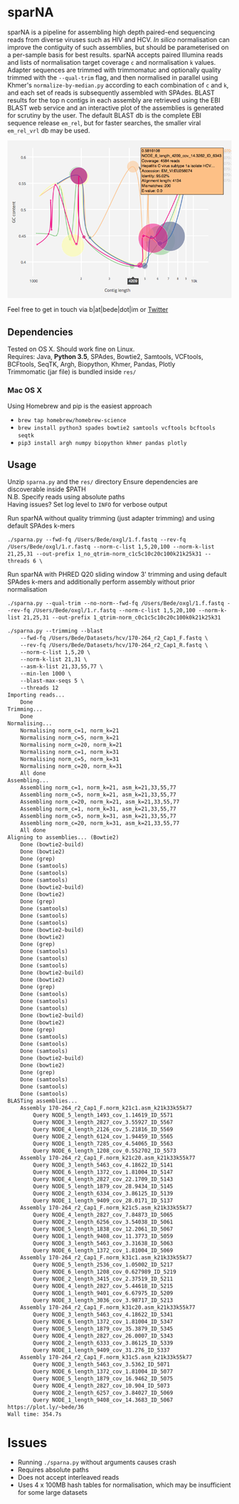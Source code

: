 # sparNA  

sparNA is a pipeline for assembling high depth paired-end sequencing reads from diverse viruses such as HIV and HCV. *In silico* normalisation can improve the contiguity of such assemblies, but should be parameterised on a per-sample basis for best results. sparNA accepts paired Illumina reads and lists of normalisation target coverage `c` and normalisation `k` values. Adapter sequences are trimmed with trimmomatuc and optionally quality trimmed with the `--qual-trim` flag, and then normalised in parallel using Khmer's `normalize-by-median.py` according to each combination of `c` and `k`, and each set of reads is subsequently assembled with SPAdes. BLAST results for the top n contigs in each assembly are retrieved using the EBI BLAST web service and an interactive plot of the assemblies is generated for scrutiny by the user. The default BLAST db is the complete EBI sequence release `em_rel`, but for faster searches, the smaller viral `em_rel_vrl` db may be used.  
  
![Plot example](./plot.png)  
  
Feel free to get in touch via b|at|bede|dot|im or [Twitter](https://twitter.com/beconstant) 

## Dependencies  
Tested on OS X. Should work fine on Linux.  
Requires: Java, **Python 3.5**, SPAdes, Bowtie2, Samtools, VCFtools, BCFtools, SeqTK, Argh, Biopython, Khmer, Pandas, Plotly  
Trimmomatic (jar file) is bundled inside `res/`  

### Mac OS X
Using Homebrew and pip is the easiest approach
- `brew tap homebrew/homebrew-science`
- `brew install python3 spades bowtie2 samtools vcftools bcftools seqtk`
- `pip3 install argh numpy biopython khmer pandas plotly`  

## Usage
Unzip `sparna.py` and the `res/` directory
Ensure dependencies are discoverable inside $PATH  
N.B. Specify reads using absolute paths  
Having issues? Set log level to `INFO` for verbose output


Run sparNA without quality trimming (just adapter trimming) and using default SPAdes k-mers  
```
./sparna.py --fwd-fq /Users/Bede/oxgl/1.f.fastq --rev-fq /Users/Bede/oxgl/1.r.fastq --norm-c-list 1,5,20,100 --norm-k-list 21,25,31 --out-prefix 1_no_qtrim-norm_c1c5c10c20c100k21k25k31 --threads 6 \
```
  
Run sparNA with PHRED Q20 sliding window 3' trimming and using default SPAdes k-mers and additionally perform assembly without prior normalisation  

```
./sparna.py --qual-trim --no-norm--fwd-fq /Users/Bede/oxgl/1.f.fastq --rev-fq /Users/Bede/oxgl/1.r.fastq --norm-c-list 1,5,20,100 --norm-k-list 21,25,31 --out-prefix 1_qtrim-norm_c0c1c5c10c20c100k0k21k25k31
```

```
./sparna.py --trimming --blast
	--fwd-fq /Users/Bede/Datasets/hcv/170-264_r2_Cap1_F.fastq \
	--rev-fq /Users/Bede/Datasets/hcv/170-264_r2_Cap1_R.fastq \
	--norm-c-list 1,5,20 \
	--norm-k-list 21,31 \
	--asm-k-list 21,33,55,77 \
	--min-len 1000 \
	--blast-max-seqs 5 \
	--threads 12
Importing reads...
	Done
Trimming...
	Done
Normalising...
	Normalising norm_c=1, norm_k=21
	Normalising norm_c=5, norm_k=21
	Normalising norm_c=20, norm_k=21
	Normalising norm_c=1, norm_k=31
	Normalising norm_c=5, norm_k=31
	Normalising norm_c=20, norm_k=31
	All done
Assembling...
	Assembling norm_c=1, norm_k=21, asm_k=21,33,55,77
	Assembling norm_c=5, norm_k=21, asm_k=21,33,55,77
	Assembling norm_c=20, norm_k=21, asm_k=21,33,55,77
	Assembling norm_c=1, norm_k=31, asm_k=21,33,55,77
	Assembling norm_c=5, norm_k=31, asm_k=21,33,55,77
	Assembling norm_c=20, norm_k=31, asm_k=21,33,55,77
	All done
Aligning to assemblies... (Bowtie2)
	Done (bowtie2-build)
	Done (bowtie2)
	Done (grep)
	Done (samtools)
	Done (samtools)
	Done (samtools)
	Done (bowtie2-build)
	Done (bowtie2)
	Done (grep)
	Done (samtools)
	Done (samtools)
	Done (samtools)
	Done (bowtie2-build)
	Done (bowtie2)
	Done (grep)
	Done (samtools)
	Done (samtools)
	Done (samtools)
	Done (bowtie2-build)
	Done (bowtie2)
	Done (grep)
	Done (samtools)
	Done (samtools)
	Done (samtools)
	Done (bowtie2-build)
	Done (bowtie2)
	Done (grep)
	Done (samtools)
	Done (samtools)
	Done (samtools)
	Done (bowtie2-build)
	Done (bowtie2)
	Done (grep)
	Done (samtools)
	Done (samtools)
	Done (samtools)
BLASTing assemblies...
	Assembly 170-264_r2_Cap1_F.norm_k21c1.asm_k21k33k55k77
		Query NODE_5_length_1493_cov_1.14619_ID_5571
		Query NODE_3_length_2827_cov_3.55927_ID_5567
		Query NODE_4_length_2126_cov_5.21816_ID_5569
		Query NODE_2_length_6124_cov_1.94459_ID_5565
		Query NODE_1_length_7285_cov_4.54065_ID_5563
		Query NODE_6_length_1208_cov_0.552702_ID_5573
	Assembly 170-264_r2_Cap1_F.norm_k21c20.asm_k21k33k55k77
		Query NODE_3_length_5463_cov_4.18622_ID_5141
		Query NODE_6_length_1372_cov_1.81004_ID_5147
		Query NODE_4_length_2827_cov_22.1709_ID_5143
		Query NODE_5_length_1879_cov_28.9434_ID_5145
		Query NODE_2_length_6334_cov_3.86125_ID_5139
		Query NODE_1_length_9409_cov_28.0171_ID_5137
	Assembly 170-264_r2_Cap1_F.norm_k21c5.asm_k21k33k55k77
		Query NODE_4_length_2827_cov_7.84873_ID_5065
		Query NODE_2_length_6256_cov_3.54038_ID_5061
		Query NODE_5_length_1838_cov_12.2061_ID_5067
		Query NODE_1_length_9408_cov_11.3773_ID_5059
		Query NODE_3_length_5463_cov_3.31638_ID_5063
		Query NODE_6_length_1372_cov_1.81004_ID_5069
	Assembly 170-264_r2_Cap1_F.norm_k31c1.asm_k21k33k55k77
		Query NODE_5_length_2536_cov_1.05002_ID_5217
		Query NODE_6_length_1208_cov_0.627989_ID_5219
		Query NODE_2_length_3415_cov_2.37519_ID_5211
		Query NODE_4_length_2827_cov_5.44618_ID_5215
		Query NODE_1_length_9401_cov_6.67975_ID_5209
		Query NODE_3_length_3036_cov_3.98717_ID_5213
	Assembly 170-264_r2_Cap1_F.norm_k31c20.asm_k21k33k55k77
		Query NODE_3_length_5463_cov_4.18622_ID_5341
		Query NODE_6_length_1372_cov_1.81004_ID_5347
		Query NODE_5_length_1879_cov_35.3879_ID_5345
		Query NODE_4_length_2827_cov_26.0007_ID_5343
		Query NODE_2_length_6333_cov_3.86125_ID_5339
		Query NODE_1_length_9409_cov_31.276_ID_5337
	Assembly 170-264_r2_Cap1_F.norm_k31c5.asm_k21k33k55k77
		Query NODE_3_length_5463_cov_3.5362_ID_5071
		Query NODE_6_length_1372_cov_1.81004_ID_5077
		Query NODE_5_length_1879_cov_16.9462_ID_5075
		Query NODE_4_length_2827_cov_10.904_ID_5073
		Query NODE_2_length_6257_cov_3.84027_ID_5069
		Query NODE_1_length_9408_cov_14.3683_ID_5067
https://plot.ly/~bede/36
Wall time: 354.7s
```

# Issues

- Running `./sparna.py` without arguments causes crash
- Requires absolute paths
- Does not accept interleaved reads
- Uses 4 x 100MB hash tables for normalisation, which may be insufficient for some large datasets
